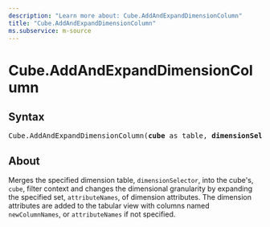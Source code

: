 ```yaml
---
description: "Learn more about: Cube.AddAndExpandDimensionColumn"
title: "Cube.AddAndExpandDimensionColumn"
ms.subservice: m-source
---
```

# Cube.AddAndExpandDimensionColumn

## Syntax

<pre>
Cube.AddAndExpandDimensionColumn(<b>cube</b> as table, <b>dimensionSelector</b> as any, <b>attributeNames</b> as list, optional <b>newColumnNames</b> as any) as table
</pre>

## About

Merges the specified dimension table, `dimensionSelector`, into the cube's, `cube`, filter context and changes the dimensional granularity by expanding the specified set, `attributeNames`, of dimension attributes. The dimension attributes are added to the tabular view with columns named `newColumnNames`, or `attributeNames` if not specified.
